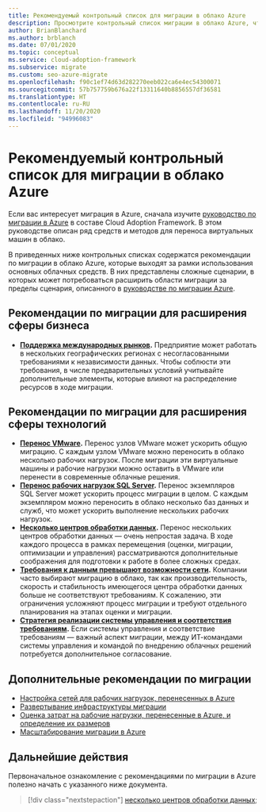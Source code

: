 ```yaml
---
title: Рекомендуемый контрольный список для миграции в облако Azure
description: Просмотрите контрольный список миграции в облако Azure, чтобы узнать, как внедрить инструменты Azure для выполнения рекомендаций по миграции в облако.
author: BrianBlanchard
ms.author: brblanch
ms.date: 07/01/2020
ms.topic: conceptual
ms.service: cloud-adoption-framework
ms.subservice: migrate
ms.custom: seo-azure-migrate
ms.openlocfilehash: f90c1ef74d63d282270eeb022ca6e4ec54300071
ms.sourcegitcommit: 57b757759b676a22f13311640b8856557df36581
ms.translationtype: HT
ms.contentlocale: ru-RU
ms.lasthandoff: 11/20/2020
ms.locfileid: "94996083"
---
```

# <a name="azure-cloud-migration-best-practices-checklist"></a>Рекомендуемый контрольный список для миграции в облако Azure

Если вас интересует миграция в Azure, сначала изучите [руководство по миграции в Azure](../azure-migration-guide/index.md) в составе Cloud Adoption Framework. В этом руководстве описан ряд средств и методов для переноса виртуальных машин в облако.

В приведенных ниже контрольных списках содержатся рекомендации по миграции в облако Azure, которые выходят за рамки использования основных облачных средств. В них представлены сложные сценарии, в которых может потребоваться расширить области миграции за пределы сценария, описанного в [руководстве по миграции Azure](../azure-migration-guide/index.md).

## <a name="migration-best-practices-for-business-driven-scope-expansion"></a>Рекомендации по миграции для расширения сферы бизнеса

- **[Поддержка международных рынков](./multiple-regions.md).** Предприятие может работать в нескольких географических регионах с несогласованными требованиями к независимости данных. Чтобы соблюсти эти требования, в числе предварительных условий учитывайте дополнительные элементы, которые влияют на распределение ресурсов в ходе миграции.

## <a name="migration-best-practices-for-technology-driven-scope-expansion"></a>Рекомендации по миграции для расширения сферы технологий

- **[Перенос VMware](./vmware-host.md).** Перенос узлов VMware может ускорить общую миграцию. С каждым узлом VMware можно переносить в облако несколько рабочих нагрузок. После миграции эти виртуальные машины и рабочие нагрузки можно оставить в VMware или перенести в современные облачные решения.
- **[Перенос рабочих нагрузок SQL Server](./sql-migration.md).** Перенос экземпляров SQL Server может ускорить процесс миграции в целом. С каждым экземпляром можно переносить в облако несколько баз данных и служб, что может ускорить выполнение нескольких рабочих нагрузок.
- **[Несколько центров обработки данных](./multiple-datacenters.md).** Перенос нескольких центров обработки данных — очень непростая задача. В ходе каждого процесса в рамках перемещения (оценки, миграции, оптимизации и управления) рассматриваются дополнительные соображения для подготовки к работе в более сложных средах.
- **[Требования к данным превышают возможности сети](./network-capacity-exceeded.md).** Компании часто выбирают миграцию в облако, так как производительность, скорость и стабильность имеющегося центра обработки данных больше не соответствуют требованиям. К сожалению, эти ограничения усложняют процесс миграции и требуют отдельного планирования на этапах оценки и миграции.
- **[Стратегия реализации системы управления и соответствия требованиям](./governance-or-compliance.md).** Если системы управления и соответствие требованиям — важный аспект миграции, между ИТ-командами системы управления и командой по внедрению облачных решений потребуется дополнительное согласование.

## <a name="additional-migration-best-practices"></a>Дополнительные рекомендации по миграции

- [Настройка сетей для рабочих нагрузок, перенесенных в Azure](./migrate-best-practices-networking.md)
- [Развертывание инфраструктуры миграции](./contoso-migration-infrastructure.md)
- [Оценка затрат на рабочие нагрузки, перенесенные в Azure, и определение их размеров](./migrate-best-practices-costs.md)
- [Масштабирование миграции в Azure](./contoso-migration-scale.md)

## <a name="next-steps"></a>Дальнейшие действия

Первоначальное ознакомление с рекомендациями по миграции в Azure полезно начать с указанного ниже документа.

> [!div class="nextstepaction"]
> [несколько центров обработки данных](./multiple-datacenters.md);
